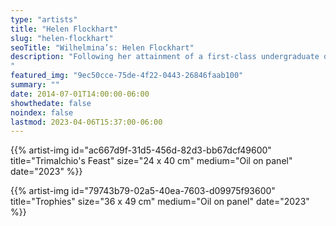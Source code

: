 ```yaml
---
type: "artists"
title: "Helen Flockhart"
slug: "helen-flockhart"
seoTitle: "Wilhelmina’s: Helen Flockhart"
description: "Following her attainment of a first-class undergraduate degree in painting at the Glasgow School of Art in 1984, Helen Flockhart took up postgraduate study with the British Council at the State Higher School of Fine Art in Poznan, Poland. Boasting an impressive resume of solo exhibitions, spanning both Scotland and England, as well as group shows in New York, Ontario, Rotterdam, London and Truro, Flockhart was awarded the Concept Fine Art Award (2016), the Royal Scottish Academy’s Maude Gemmel Hutchinson Prize (2012), and the Lyon and Turnbull Award presented by the Royal Glasgow Institute (2012). Bill Hare, teaching fellow of Modern and Contemporary Scottish Art at the University of Edinburgh, praises her work. ‘Nobody paints like Helen Flockhart’, he writes: ‘here the mundane and the mythical are at one with each other’. Hers are works which break with established convention -- a blend of portrait and landscape, Flockhart’s paintings are verdant, fantastical paeans to that particularist genre of British myth making centered on pastures, mountains and divinity. Indeed, there is something Blakean about her work -- a warmth of vision borne of what appears simultaneous ancient and modern
"
featured_img: "9ec50cce-75de-4f22-0443-26846faab100"
summary: ""
date: 2014-07-01T14:00:00-06:00
showthedate: false
noindex: false
lastmod: 2023-04-06T15:37:00-06:00
---
```

{{% artist-img id="ac667d9f-31d5-456d-82d3-bb67dcf49600" title="Trimalchio's Feast" size="24 x 40 cm" medium="Oil on panel" date="2023" %}}

{{% artist-img id="79743b79-02a5-40ea-7603-d09975f93600" title="Trophies" size="36 x 49 cm" medium="Oil on panel" date="2023" %}}
